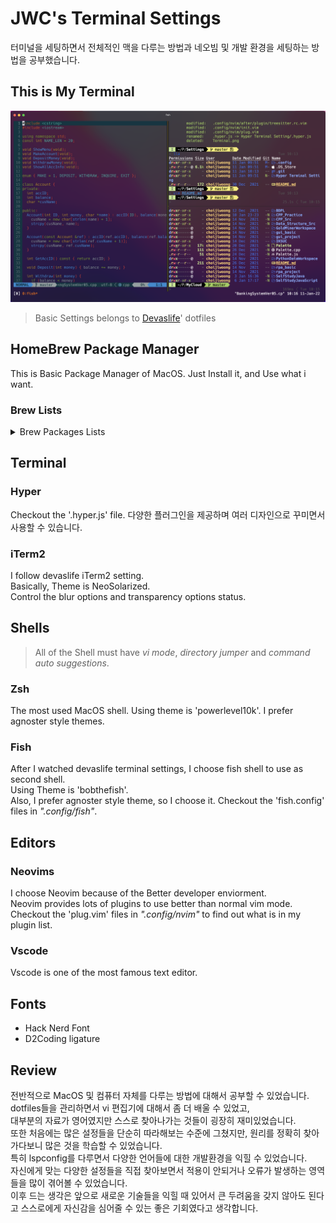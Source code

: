 # JWC's Terminal Settings

터미널을 세팅하면서 전체적인 맥을 다루는 방법과 네오빔 및 개발 환경을 세팅하는 방법을 공부했습니다.

## This is My Terminal

![Terminal](Terminal.png)

> Basic Settings belongs to [Devaslife](https://www.youtube.com/c/devaslife)' dotfiles

## HomeBrew Package Manager

This is Basic Package Manager of MacOS.
Just Install it, and Use what i want.

### Brew Lists

<details> 
<summary>Brew Packages Lists</summary>
<div markdown = "1">
- autojump <br>
- clang-format<br>
- cmake <br>
- exa <br>
- fasd <br>
- fish <br>
- git <br>
- neovim <br>
- tmux <br>
- tree-sitter <br>
- zsh <br>
- zsh auto suggestions <br>
- zsh syntax highlighting <br>

</div>
</details>

## Terminal

### Hyper

Checkout the '.hyper.js' file.
다양한 플러그인을 제공하며 여러 디자인으로 꾸미면서 사용할 수 있습니다.

### iTerm2

I follow devaslife iTerm2 setting. \
Basically, Theme is NeoSolarized. \
Control the blur options and transparency options status.

## Shells

> All of the Shell must have _vi mode_, _directory jumper_ and _command auto suggestions_.

### Zsh

The most used MacOS shell.
Using theme is 'powerlevel10k'.
I prefer agnoster style themes.

### Fish

After I watched devaslife terminal settings, I choose fish shell to use as second shell. \
Using Theme is 'bobthefish'. \
Also, I prefer agnoster style theme, so I choose it.
Checkout the 'fish.config' files in _".config/fish"_.

## Editors

### Neovims

I choose Neovim because of the Better developer enviorment. \
Neovim provides lots of plugins to use better than normal vim mode. \
Checkout the 'plug.vim' files in _".config/nvim"_ to find out what is in my plugin list.

### Vscode

Vscode is one of the most famous text editor.

## Fonts

- Hack Nerd Font
- D2Coding ligature

## Review

전반적으로 MacOS 및 컴퓨터 자체를 다루는 방법에 대해서 공부할 수 있었습니다. \
dotfiles들을 관리하면서 vi 편집기에 대해서 좀 더 배울 수 있었고,\
대부분의 자료가 영어였지만 스스로 찾아나가는 것들이 굉장히 재미있었습니다. \
또한 처음에는 많은 설정들을 단순히 따라해보는 수준에 그쳤지만, 원리를 정확히 찾아가다보니 많은 것을 학습할 수 있었습니다. \
특히 lspconfig를 다루면서 다양한 언어들에 대한 개발환경을 익힐 수 있었습니다. \
자신에게 맞는 다양한 설정들을 직접 찾아보면서 적용이 안되거나 오류가 발생하는 영역들을 많이 겪어볼 수 있었습니다. \
이후 드는 생각은 앞으로 새로운 기술들을 익힐 때 있어서 큰 두려움을 갖지 않아도 된다고 스스로에게 자신감을 심어줄 수 있는 좋은 기회였다고 생각합니다.
